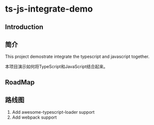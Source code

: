 # ts-js-integrate-demo

## Introduction
## 简介
This project demostrate integrate the typescript and javascript together.

本项目演示如何将TypeScript和JavaScript结合起来。

## RoadMap
## 路线图
1. Add awesome-typescript-loader support
1. Add webpack support